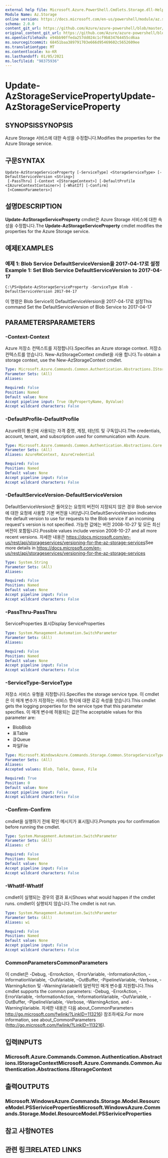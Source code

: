 ```yaml
---
external help file: Microsoft.Azure.PowerShell.Cmdlets.Storage.dll-Help.xml
Module Name: Az.Storage
online version: https://docs.microsoft.com/en-us/powershell/module/az.storage/update-azstorageserviceproperty
schema: 2.0.0
content_git_url: https://github.com/Azure/azure-powershell/blob/master/src/Storage/Storage.Management/help/Update-AzStorageServiceProperty.md
original_content_git_url: https://github.com/Azure/azure-powershell/blob/master/src/Storage/Storage.Management/help/Update-AzStorageServiceProperty.md
ms.openlocfilehash: e94bb90ffeda257dd024c1cf9b834764455cd6aa
ms.sourcegitcommit: 68451baa389791703e666d95469602c5652609ee
ms.translationtype: MT
ms.contentlocale: ko-KR
ms.lasthandoff: 01/05/2021
ms.locfileid: "98375936"
---
```

# <span data-ttu-id="544ff-101">Update-AzStorageServiceProperty</span><span class="sxs-lookup"><span data-stu-id="544ff-101">Update-AzStorageServiceProperty</span></span>

## <span data-ttu-id="544ff-102">SYNOPSIS</span><span class="sxs-lookup"><span data-stu-id="544ff-102">SYNOPSIS</span></span>
<span data-ttu-id="544ff-103">Azure Storage 서비스에 대한 속성을 수정합니다.</span><span class="sxs-lookup"><span data-stu-id="544ff-103">Modifies the properties for the Azure Storage service.</span></span>

## <span data-ttu-id="544ff-104">구문</span><span class="sxs-lookup"><span data-stu-id="544ff-104">SYNTAX</span></span>

```
Update-AzStorageServiceProperty [-ServiceType] <StorageServiceType> [-DefaultServiceVersion <String>]
 [-PassThru] [-Context <IStorageContext>] [-DefaultProfile <IAzureContextContainer>] [-WhatIf] [-Confirm]
 [<CommonParameters>]
```

## <span data-ttu-id="544ff-105">설명</span><span class="sxs-lookup"><span data-stu-id="544ff-105">DESCRIPTION</span></span>
<span data-ttu-id="544ff-106">**Update-AzStorageServiceProperty** cmdlet은 Azure Storage 서비스에 대한 속성을 수정합니다.</span><span class="sxs-lookup"><span data-stu-id="544ff-106">The **Update-AzStorageServiceProperty** cmdlet modifies the properties for the Azure Storage service.</span></span>

## <span data-ttu-id="544ff-107">예제</span><span class="sxs-lookup"><span data-stu-id="544ff-107">EXAMPLES</span></span>

### <span data-ttu-id="544ff-108">예제 1: Blob Service DefaultServiceVersion을 2017-04-17로 설정</span><span class="sxs-lookup"><span data-stu-id="544ff-108">Example 1: Set Blob Service DefaultServiceVersion to 2017-04-17</span></span>
```
C:\PS>Update-AzStorageServiceProperty -ServiceType Blob -DefaultServiceVersion 2017-04-17
```

<span data-ttu-id="544ff-109">이 명령은 Blob Service의 DefaultServiceVersion을 2017-04-17로 설정</span><span class="sxs-lookup"><span data-stu-id="544ff-109">This command Set the DefaultServiceVersion of Blob Service to 2017-04-17</span></span>

## <span data-ttu-id="544ff-110">PARAMETERS</span><span class="sxs-lookup"><span data-stu-id="544ff-110">PARAMETERS</span></span>

### <span data-ttu-id="544ff-111">-Context</span><span class="sxs-lookup"><span data-stu-id="544ff-111">-Context</span></span>
<span data-ttu-id="544ff-112">Azure 저장소 컨텍스트를 지정합니다.</span><span class="sxs-lookup"><span data-stu-id="544ff-112">Specifies an Azure storage context.</span></span>
<span data-ttu-id="544ff-113">저장소 컨텍스트를 얻습니다. New-AzStorageContext cmdlet을 사용 합니다.</span><span class="sxs-lookup"><span data-stu-id="544ff-113">To obtain a storage context, use the New-AzStorageContext cmdlet.</span></span>

```yaml
Type: Microsoft.Azure.Commands.Common.Authentication.Abstractions.IStorageContext
Parameter Sets: (All)
Aliases:

Required: False
Position: Named
Default value: None
Accept pipeline input: True (ByPropertyName, ByValue)
Accept wildcard characters: False
```

### <span data-ttu-id="544ff-114">-DefaultProfile</span><span class="sxs-lookup"><span data-stu-id="544ff-114">-DefaultProfile</span></span>
<span data-ttu-id="544ff-115">Azure와의 통신에 사용되는 자격 증명, 계정, 테넌트 및 구독입니다.</span><span class="sxs-lookup"><span data-stu-id="544ff-115">The credentials, account, tenant, and subscription used for communication with Azure.</span></span>

```yaml
Type: Microsoft.Azure.Commands.Common.Authentication.Abstractions.Core.IAzureContextContainer
Parameter Sets: (All)
Aliases: AzureRmContext, AzureCredential

Required: False
Position: Named
Default value: None
Accept pipeline input: False
Accept wildcard characters: False
```

### <span data-ttu-id="544ff-116">-DefaultServiceVersion</span><span class="sxs-lookup"><span data-stu-id="544ff-116">-DefaultServiceVersion</span></span>
<span data-ttu-id="544ff-117">DefaultServiceVersion은 들어오는 요청의 버전이 지정되지 않은 경우 Blob service에 대한 요청에 사용할 기본 버전을 나타냅니다.</span><span class="sxs-lookup"><span data-stu-id="544ff-117">DefaultServiceVersion indicates the default version to use for requests to the Blob service if an incoming request's version is not specified.</span></span> <span data-ttu-id="544ff-118">가능한 값에는 버전 2008-10-27 및 모든 최신 버전이 포함됩니다.</span><span class="sxs-lookup"><span data-stu-id="544ff-118">Possible values include version 2008-10-27 and all more recent versions.</span></span> <span data-ttu-id="544ff-119">자세한 내용은 https://docs.microsoft.com/en-us/rest/api/storageservices/versioning-for-the-az-storage-services</span><span class="sxs-lookup"><span data-stu-id="544ff-119">See more details in https://docs.microsoft.com/en-us/rest/api/storageservices/versioning-for-the-az-storage-services</span></span>

```yaml
Type: System.String
Parameter Sets: (All)
Aliases:

Required: False
Position: Named
Default value: None
Accept pipeline input: False
Accept wildcard characters: False
```

### <span data-ttu-id="544ff-120">-PassThru</span><span class="sxs-lookup"><span data-stu-id="544ff-120">-PassThru</span></span>
<span data-ttu-id="544ff-121">ServiceProperties 표시</span><span class="sxs-lookup"><span data-stu-id="544ff-121">Display ServiceProperties</span></span>

```yaml
Type: System.Management.Automation.SwitchParameter
Parameter Sets: (All)
Aliases:

Required: False
Position: Named
Default value: None
Accept pipeline input: False
Accept wildcard characters: False
```

### <span data-ttu-id="544ff-122">-ServiceType</span><span class="sxs-lookup"><span data-stu-id="544ff-122">-ServiceType</span></span>
<span data-ttu-id="544ff-123">저장소 서비스 유형을 지정합니다.</span><span class="sxs-lookup"><span data-stu-id="544ff-123">Specifies the storage service type.</span></span>
<span data-ttu-id="544ff-124">이 cmdlet은 이 매개 변수가 지정하는 서비스 형식에 대한 로깅 속성을 얻습니다.</span><span class="sxs-lookup"><span data-stu-id="544ff-124">This cmdlet gets the logging properties for the service type that this parameter specifies.</span></span>
<span data-ttu-id="544ff-125">이 매개 변수에 허용되는 값은</span><span class="sxs-lookup"><span data-stu-id="544ff-125">The acceptable values for this parameter are:</span></span>
- <span data-ttu-id="544ff-126">Blob</span><span class="sxs-lookup"><span data-stu-id="544ff-126">Blob</span></span> 
- <span data-ttu-id="544ff-127">표</span><span class="sxs-lookup"><span data-stu-id="544ff-127">Table</span></span>
- <span data-ttu-id="544ff-128">큐</span><span class="sxs-lookup"><span data-stu-id="544ff-128">Queue</span></span>
- <span data-ttu-id="544ff-129">파일</span><span class="sxs-lookup"><span data-stu-id="544ff-129">File</span></span>

```yaml
Type: Microsoft.WindowsAzure.Commands.Storage.Common.StorageServiceType
Parameter Sets: (All)
Aliases:
Accepted values: Blob, Table, Queue, File

Required: True
Position: 0
Default value: None
Accept pipeline input: False
Accept wildcard characters: False
```

### <span data-ttu-id="544ff-130">-Confirm</span><span class="sxs-lookup"><span data-stu-id="544ff-130">-Confirm</span></span>
<span data-ttu-id="544ff-131">cmdlet을 실행하기 전에 확인 메시지가 표시됩니다.</span><span class="sxs-lookup"><span data-stu-id="544ff-131">Prompts you for confirmation before running the cmdlet.</span></span>

```yaml
Type: System.Management.Automation.SwitchParameter
Parameter Sets: (All)
Aliases: cf

Required: False
Position: Named
Default value: None
Accept pipeline input: False
Accept wildcard characters: False
```

### <span data-ttu-id="544ff-132">-WhatIf</span><span class="sxs-lookup"><span data-stu-id="544ff-132">-WhatIf</span></span>
<span data-ttu-id="544ff-133">cmdlet이 실행되는 경우의 결과 표시</span><span class="sxs-lookup"><span data-stu-id="544ff-133">Shows what would happen if the cmdlet runs.</span></span> <span data-ttu-id="544ff-134">cmdlet이 실행되지 않습니다.</span><span class="sxs-lookup"><span data-stu-id="544ff-134">The cmdlet is not run.</span></span>

```yaml
Type: System.Management.Automation.SwitchParameter
Parameter Sets: (All)
Aliases: wi

Required: False
Position: Named
Default value: None
Accept pipeline input: False
Accept wildcard characters: False
```

### <span data-ttu-id="544ff-135">CommonParameters</span><span class="sxs-lookup"><span data-stu-id="544ff-135">CommonParameters</span></span>
<span data-ttu-id="544ff-136">이 cmdlet은 -Debug, -ErrorAction, -ErrorVariable, -InformationAction, -InformationVariable, -OutVariable, -OutBuffer, -PipelineVariable, -Verbose, -WarningAction 및 -WarningVariable의 일반적인 매개 변수를 지원합니다.</span><span class="sxs-lookup"><span data-stu-id="544ff-136">This cmdlet supports the common parameters: -Debug, -ErrorAction, -ErrorVariable, -InformationAction, -InformationVariable, -OutVariable, -OutBuffer, -PipelineVariable, -Verbose, -WarningAction, and -WarningVariable.</span></span> <span data-ttu-id="544ff-137">자세한 내용은 다음 about_CommonParameters http://go.microsoft.com/fwlink/?LinkID=113216) 참조하세요.</span><span class="sxs-lookup"><span data-stu-id="544ff-137">For more information, see about_CommonParameters (http://go.microsoft.com/fwlink/?LinkID=113216).</span></span>

## <span data-ttu-id="544ff-138">입력</span><span class="sxs-lookup"><span data-stu-id="544ff-138">INPUTS</span></span>

### <span data-ttu-id="544ff-139">Microsoft.Azure.Commands.Common.Authentication.Abstractions.IStorageContext</span><span class="sxs-lookup"><span data-stu-id="544ff-139">Microsoft.Azure.Commands.Common.Authentication.Abstractions.IStorageContext</span></span>

## <span data-ttu-id="544ff-140">출력</span><span class="sxs-lookup"><span data-stu-id="544ff-140">OUTPUTS</span></span>

### <span data-ttu-id="544ff-141">Microsoft.WindowsAzure.Commands.Storage.Model.ResourceModel.PSSeriviceProperties</span><span class="sxs-lookup"><span data-stu-id="544ff-141">Microsoft.WindowsAzure.Commands.Storage.Model.ResourceModel.PSSeriviceProperties</span></span>

## <span data-ttu-id="544ff-142">참고 사항</span><span class="sxs-lookup"><span data-stu-id="544ff-142">NOTES</span></span>

## <span data-ttu-id="544ff-143">관련 링크</span><span class="sxs-lookup"><span data-stu-id="544ff-143">RELATED LINKS</span></span>
